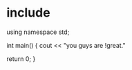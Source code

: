 # include <iostream>
  using namespace std;
  
  int main()
  {
  cout << "you guys are !great."
  
  return 0;
  }
